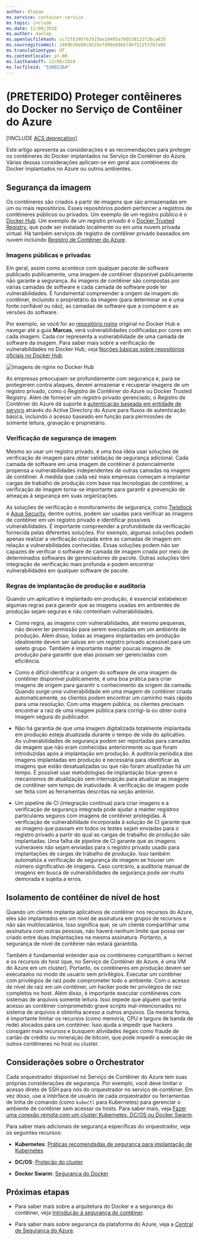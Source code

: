 ```yaml
---
author: dlepow
ms.service: container-service
ms.topic: include
ms.date: 11/09/2018
ms.author: danlep
ms.openlocfilehash: cc72fb39bf62915be10493a780538121f26ca835
ms.sourcegitcommit: 2469b30e00cbb25efd98e696b7dbf51253767a05
ms.translationtype: HT
ms.contentlocale: pt-BR
ms.lasthandoff: 12/06/2018
ms.locfileid: "53002264"
---
```

# <a name="deprecated-securing-docker-containers-in-azure-container-service"></a>(PRETERIDO) Proteger contêineres do Docker no Serviço de Contêiner do Azure

[!INCLUDE [ACS deprecation](container-service-deprecation.md)]

Este artigo apresenta as considerações e as recomendações para proteger os contêineres do Docker implantados no Serviço de Contêiner do Azure. Várias dessas considerações aplicam-se em geral aos contêineres do Docker implantados no Azure ou outros ambientes. 

## <a name="image-security"></a>Segurança da imagem

Os contêineres são criados a partir de imagens que são armazenadas em um ou mais repositórios. Esses repositórios podem pertencer a registros de contêineres públicos ou privados. Um exemplo de um registro público é o [Docker Hub](https://hub.docker.com/). Um exemplo de um registro privado é o [Docker Trusted Registry](https://docs.docker.com/datacenter/dtr/2.0/), que pode ser instalado localmente ou em uma nuvem privada virtual. Há também serviços de registro de contêiner privado baseados em nuvem incluindo [Registro de Contêiner do Azure](../articles/container-registry/container-registry-intro.md).

### <a name="public-and-private-images"></a>Imagens públicas e privadas
Em geral, assim como acontece com qualquer pacote de software publicado publicamente, uma imagem de contêiner disponível publicamente não garante a segurança. As imagens de contêiner são compostas por várias camadas de software e cada camada de software pode ter vulnerabilidades. É fundamental compreender a origem da imagem do contêiner, incluindo o proprietário da imagem (para determinar se é uma fonte confiável ou não), as camadas de software que a compõem e as versões do software. 

Por exemplo, se você for ao [repositório nginx](https://hub.docker.com/_/nginx/) original no Docker Hub e navegar até a guia **Marcas**, verá vulnerabilidades codificadas por cores em cada imagem. Cada cor representa a vulnerabilidade de uma camada de software da imagem. Para saber mais sobre a verificação de vulnerabilidades no Docker Hub, veja [Noções básicas sobre repositórios oficiais no Docker Hub](https://blog.docker.com/2015/06/understanding-official-repos-docker-hub/).

![Imagens de nginx no Docker Hub](./media/container-service-security/docker-hub-nginx.png)

As empresas preocupam-se profundamente com segurança e, para se protegerem contra ataques, devem armazenar e recuperar imagens de um registro privado, como o Registro de Contêiner do Azure ou Docker Trusted Registry. Além de fornecer um registro privado gerenciado, o Registro de Contêiner do Azure dá suporte à [autenticação baseada em entidade de serviço](../articles/container-registry/container-registry-authentication.md) através do Active Directory do Azure para fluxos de autenticação básica, incluindo o acesso baseado em função para permissões de somente leitura, gravação e proprietário.

### <a name="image-security-scanning"></a>Verificação de segurança de imagem

Mesmo ao usar um registro privado, é uma boa ideia usar soluções de verificação de imagem para obter validação de segurança adicional. Cada camada de software em uma imagem de contêiner é potencialmente propensa a vulnerabilidades independentes de outras camadas na imagem de contêiner. À medida que cada vez mais empresas começam a implantar cargas de trabalho de produção com base nas tecnologias de contêiner, a verificação de imagem torna-se importante para garantir a prevenção de ameaças à segurança em suas organizações. 

As soluções de verificação e monitoramento de segurança, como [Twistlock](https://www.twistlock.com/2016/11/07/twistlock-supports-azure-container-registry) e [Aqua Security](http://blog.aquasec.com/image-vulnerability-scanning-in-azure-container-registry), dentre outros, podem ser usadas para verificar as imagens de contêiner em um registro privado e identificar possíveis vulnerabilidades. É importante compreender a profundidade da verificação fornecida pelas diferentes soluções. Por exemplo, algumas soluções podem apenas realizar a verificação cruzada entre as camadas de imagem em relação a vulnerabilidades conhecidas. Essas soluções podem não ser capazes de verificar o software de camada de imagem criada por meio de determinados softwares de gerenciadores de pacote. Outras soluções têm integração de verificação mais profunda e podem encontrar vulnerabilidades em qualquer software de pacote.

### <a name="production-deployment-rules-and-audit"></a>Regras de implantação de produção e auditoria
Quando um aplicativo é implantado em produção, é essencial estabelecer algumas regras para garantir que as imagens usadas em ambientes de produção sejam seguras e não contenham vulnerabilidades.

* Como regra, as imagens com vulnerabilidades, até mesmo pequenas, não devem ter permissão para serem executadas em um ambiente de produção. Além disso, todas as imagens implantadas em produção idealmente devem ser salvas em um registro privado acessível para um seleto grupo. Também é importante manter poucas imagens de produção para garantir que elas possam ser gerenciadas com eficiência.

* Como é difícil identificar a origem do software de uma imagem de contêiner disponível publicamente, é uma boa prática para criar imagens de origem para garantir o conhecimento da origem da camada. Quando surge uma vulnerabilidade em uma imagem de contêiner criada automaticamente, os clientes podem encontrar um caminho mais rápido para uma resolução. Com uma imagem pública, os clientes precisam encontrar a raiz de uma imagem pública para corrigi-la ou obter outra imagem segura do publicador.

* Não há garantia de que uma imagem digitalizada totalmente implantada em produção esteja atualizada durante o tempo de vida do aplicativo. As vulnerabilidades de segurança podem ser reportadas para camadas da imagem que não eram conhecidas anteriormente ou que foram introduzidas após a implantação em produção. A auditoria periódica das imagens implantadas em produção é necessária para identificar as imagens que estão desatualizadas ou que não foram atualizadas há um tempo. É possível usar metodologias de implantação blue-green e mecanismos de atualização sem interrupção para atualizar as imagens de contêiner sem tempo de inatividade. A verificação de imagem pode ser feita com as ferramentas descritas na seção anterior. 

* Um pipeline de CI (integração contínua) para criar imagens e a verificação de segurança integrada pode ajudar a manter registros particulares seguros com imagens de contêiner protegidas. A verificação de vulnerabilidade incorporada à solução de CI garante que as imagens que passam em todos os testes sejam enviadas para o registro privado a partir do qual as cargas de trabalho de produção são implantadas. Uma falha de pipeline de CI garante que as imagens vulneráveis não sejam enviadas para o registro privado usado para implantações de cargas de trabalho de produção. Isso também automatiza a verificação de segurança de imagem se houver um número significativo de imagens. Caso contrário, a auditoria manual de imagens em busca de vulnerabilidades de segurança pode ser muito demorada e sujeita a erros.

## <a name="host-level-container-isolation"></a>Isolamento de contêiner de nível de host
Quando um cliente implanta aplicativos de contêiner nos recursos do Azure, eles são implantados em um nível de assinatura em grupos de recursos e não são multilocatários. Isso significa que, se um cliente compartilhar uma assinatura com outras pessoas, não haverá nenhum limite que possa ser criado entre duas implantações na mesma assinatura. Portanto, a segurança de nível de contêiner não estará garantida. 

Também é fundamental entender que os contêineres compartilham o kernel e os recursos do host (que, no Serviço de Contêiner do Azure, é uma VM do Azure em um cluster). Portanto, os contêineres em produção devem ser executados no modo de usuário sem privilégios. Executar um contêiner com privilégios de raiz pode comprometer todo o ambiente. Com o acesso de nível de raiz em um contêiner, um hacker pode ter privilégios de raiz completos no host. Além disso, é importante executar contêineres com sistemas de arquivos somente leitura. Isso impede que alguém que tenha acesso ao contêiner comprometido grave scripts mal-intencionados no sistema de arquivos e obtenha acesso a outros arquivos. Da mesma forma, é importante limitar os recursos (como memória, CPU e largura de banda de rede) alocados para um contêiner. Isso ajuda a impedir que hackers consigam mais recursos e busquem atividades ilegais como fraude de cartão de crédito ou mineração de bitcoin, que pode impedir a execução de outros contêineres no host ou cluster.

## <a name="orchestrator-considerations"></a>Considerações sobre o Orchestrator

Cada orquestrador disponível no Serviço de Contêiner do Azure tem suas próprias considerações de segurança. Por exemplo, você deve limitar o acesso direto de SSH para nós do orquestrador no serviço de contêiner. Em vez disso, use a interface de usuário de cada orquestrador ou ferramentas de linha de comando (como `kubectl` para Kubernetes) para gerenciar o ambiente de contêiner sem acessar os hosts. Para saber mais, veja [Fazer uma conexão remota com um cluster Kubernetes, DC/OS ou Docker Swarm](../articles/container-service/kubernetes/container-service-connect.md).

Para saber mais adicionais de segurança específicas do orquestrador, veja os seguintes recursos:

* **Kubernetes**: [Práticas recomendadas de segurança para implantação de Kubernetes](https://kubernetes.io/blog/2016/08/security-best-practices-kubernetes-deployment/)

* **DC/OS**: [Proteção do cluster](https://dcos.io/docs/1.8/administration/securing-your-cluster/)

* **Docker Swarm**: [Segurança do Docker](https://www.docker.com/docker-security)

## <a name="next-steps"></a>Próximas etapas

* Para saber mais sobre a arquitetura do Docker e a segurança do contêiner, veja [Introdução à segurança do contêiner](https://www.docker.com/sites/default/files/WP_IntrotoContainerSecurity_08.19.2016.pdf).

* Para saber mais sobre segurança da plataforma do Azure, veja a [Central de Segurança do Azure](https://www.microsoft.com/en-us/trustcenter/cloudservices/azure).
